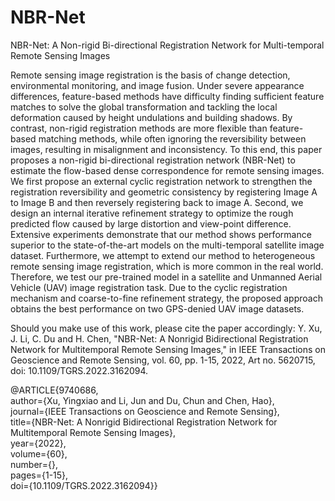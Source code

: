 # NBR-Net
NBR-Net: A Non-rigid Bi-directional Registration Network for Multi-temporal Remote Sensing Images


Remote sensing image registration is the basis of change detection, environmental monitoring, and image fusion. Under severe appearance differences, feature-based methods have difficulty finding sufficient feature matches to solve the global transformation and tackling the local deformation caused by height undulations and building shadows. By contrast, non-rigid registration methods are more flexible than feature-based matching methods, while often ignoring the reversibility between images, resulting in misalignment and inconsistency. To this end, this paper proposes a non-rigid bi-directional registration network (NBR-Net) to estimate the flow-based dense correspondence for remote sensing images. We first propose an external cyclic registration network to strengthen the registration reversibility and geometric consistency by registering Image A to Image B and then reversely registering back to image A. Second, we design an internal iterative refinement strategy to optimize the rough predicted flow caused by large distortion and view-point difference. Extensive experiments demonstrate that our method shows performance superior to the state-of-the-art models on the multi-temporal satellite image dataset. Furthermore, we attempt to extend our method to heterogeneous remote sensing image registration, which is more common in the real world. Therefore, we test our pre-trained model in a satellite and Unmanned Aerial Vehicle (UAV) image registration task. Due to the cyclic registration mechanism and coarse-to-fine refinement strategy, the proposed approach obtains the best performance on two GPS-denied UAV image datasets.


Should you make use of this work, please cite the paper accordingly:
Y. Xu, J. Li, C. Du and H. Chen, "NBR-Net: A Nonrigid Bidirectional Registration Network for Multitemporal Remote Sensing Images," in IEEE Transactions on Geoscience and Remote Sensing, vol. 60, pp. 1-15, 2022, Art no. 5620715, doi: 10.1109/TGRS.2022.3162094.

@ARTICLE{9740686,  
author={Xu, Yingxiao and Li, Jun and Du, Chun and Chen, Hao},  
journal={IEEE Transactions on Geoscience and Remote Sensing},  
title={NBR-Net: A Nonrigid Bidirectional Registration Network for Multitemporal Remote Sensing Images},   
year={2022},  
volume={60},  
number={},  
pages={1-15},  
doi={10.1109/TGRS.2022.3162094}}
